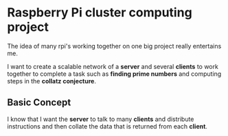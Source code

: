 # Raspberry Pi cluster computing project

The idea of many rpi's working together on one big project really entertains me.

I want to create a scalable network of a **server** and several **clients** to work together to complete a task such as **finding prime numbers** and computing steps in the **collatz conjecture**.

## Basic Concept

I know that I want the **server** to talk to many **clients** and distribute instructions and then collate the data that is returned from each **client**.
